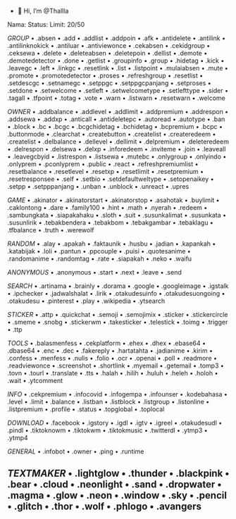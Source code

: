 - 👋 Hi, I’m @Thallla

 Nama: 
 Status:
 Limit: 20/50

*GROUP*
• .absen
• .add
• .addlist
• .addpoin
• .afk
• .antidelete
• .antilink
• .antilinknokick
• .antiluar
• .antiviewonce
• .cekabsen
• .cekidgroup
• .ceksewa
• .delete
• .deleteabsen
• .deletepoin
• .dellist
• .demote
• .demotedetector
• .done
• .getlist
• .groupinfo
• .group
• .hidetag
• .kick
• .leavegc
• .left
• .linkgc
• .resetlink
• .list
• .listpoint
• .mulaiabsen
• .mute
• .promote
• .promotedetector
• .proses
• .refreshgroup
• .resetlist
• .setdescgc
• .setnamegc
• .setppgc
• .setppgcpanjang
• .setproses
• .setdone
• .setwelcome
• .setleft
• .setwelcometype
• .setlefttype
• .sider
• .tagall
• .tfpoint
• .totag
• .vote
• .warn
• .listwarn
• .resetwarn
• .welcome

*OWNER*
• .addbalance
• .addlevel
• .addlimit
• .addpremium
• .addrespon
• .addsewa
• .addxp
• .anticall
• .antideletepc
• .autoread
• .autotype
• .ban
• .block
• .bc
• .bcgc
• .bcgchidetag
• .bchidetag
• .bcpremium
• .bcpc
• .buttonmode
• .clearchat
• .createbutton
• .createlist
• .createredeem
• .createlist
• .delbalance
• .dellevel
• .dellimit
• .delpremium
• .deleteredeem
• .delrespon
• .delsewa
• .delxp
• .inforedeem
• .inviteme
• .join
• .leaveall
• .leavegcbyid
• .listrespon
• .listsewa
• .mutebc
• .onlygroup
• .onlyindo
• .onlyprem
• .pconlyprem
• .public
• .react
• .refreshpremiumlist
• .resetbalance
• .resetlevel
• .resetxp
• .resetlimit
• .resetpremium
• .resetresponsee
• .self
• .setbio
• .setdefaultweltype
• .setopenaikey
• .setpp
• .setpppanjang
• .unban
• .unblock
• .unreact
• .upres

*GAME*
• .akinator
• .akinatorstart
• .akinatorstop
• .asahotak
• .buylimit
• .caklontong
• .dare
• .family100
• .hint
• .math
• .nyerah
• .redeem
• .sambungkata
• .siapakahaku
• .sloth
• .suit
• .susunkalimat
• .susunkata
• .susunlirik
• .tebakbendera
• .tebakbom
• .tebakgambar
• .tebaklagu
• .tfbalance
• .truth
• .werewolf

*RANDOM*
• .alay
• .apakah
• .faktaunik
• .husbu
• .jadian
• .kapankah
• .katabijak
• .loli
• .pantun
• .ppcouple
• .puisi
• .quotesanime
• .randomanime
• .randomtag
• .rate
• .siapakah
• .neko
• .waifu

*ANONYMOUS*
• .anonymous
• .start
• .next
• .leave
• .send

*SEARCH*
• .artinama
• .brainly
• .dorama
• .google
• .googleimage
• .igstalk
• .ipchecker
• .jadwalshalat
• .lirik
• .otakudesuinfo
• .otakudesuongoing
• .otakudesu
• .pinterest
• .play
• .wikipedia
• .ytsearch

*STICKER*
• .attp
• .quickchat
• .semoji
• .semojimix
• .sticker
• .stickercircle
• .smeme
• .snobg
• .stickerwm
• .takesticker
• .telestick
• .toimg
• .trigger
• .ttp

*TOOLS*
• .balasmenfess
• .cekplatform
• .ehex
• .dhex
• .ebase64
• .dbase64
• .enc
• .dec
• .fakereply
• .hartatahta
• .jadianime
• .kirim
• .confess
• .menfess
• .nulis
• .folio
• .ocr
• .openai
• .poll
• .readmore
• .readviewonce
• .screenshot
• .shortlink
• .myemail
• .getemail
• .tomp3
• .tovn
• .tourl
• .translate
• .tts
• .halah
• .hilih
• .huluh
• .heleh
• .holoh
• .wait
• .ytcomment

*INFO*
• .cekpremium
• .infocovid
• .infogempa
• .infounser
• .kodebahasa
• .level
• .limit
• .balance
• .listban
• .listblock
• .listgroup
• .listonline
• .listpremium
• .profile
• .status
• .topglobal
• .toplocal

*DOWNLOAD*
• .facebook
• .igstory
• .igdl
• .igtv
• .igreel
• .otakudesudl
• .pindl
• .tiktoknowm
• .tiktokwm
• .tiktokmusic
• .twitterdl
• .ytmp3
• .ytmp4

*GENERAL*
• .infobot
• .owner
• .ping
• .runtime

*TEXTMAKER*
• .lightglow
• .thunder
• .blackpink
• .bear
• .cloud
• .neonlight
• .sand
• .dropwater
• .magma
• .glow
• .neon
• .window
• .sky
• .pencil
• .glitch
• .thor
• .wolf
• .phlogo
• .avangers
- 

<!---
Thallla/Thallla is a ✨ special ✨ repository because its `README.md` (this file) appears on your GitHub profile.
You can click the Preview link to take a look at your changes.
--->
